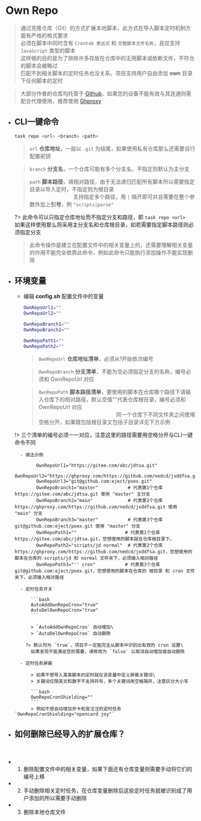 # Own Repo
> 通过克隆仓库（Git）的方式扩展本地脚本，此方式在导入脚本定时机制方面有严格的格式要求\
> 必须在脚本中同时含有 `Crontab 表达式` 和 `完整脚本文件名称`，且仅支持 `JavaScript` 类型的脚本\
> 这样做的目的是为了排除许多存放在仓库中的无用脚本或依赖文件，不符合的脚本会被略过\
> 匹配不到相关脚本的定时任务也没关系，项目支持用户自由添加 **own** 目录下任何脚本的定时

> 大部分作者的仓库均托管于 [Github](https://github.com)，如果您的设备不能有效与其连通则需配合代理使用，推荐使用 [Ghproxy](https://ghproxy.com)  

- ## CLI一键命令

    ```bash
    task repo <url> <branch> <path>
    ```

    > `url` **仓库地址**，一般以 `.git` 为结尾，如果使用私有仓库那么还需要自行配置密钥

    > `branch` **分支名**，一个仓库可能有多个分支名，不指定则默认为主分支

    > `path` **脚本路径**，填相对路径，由于无法递归匹配所有脚本所以需要指定目录以导入定时，不指定则为根目录\
    > ㅤㅤㅤㅤㅤㅤㅤㅤㅤ支持指定多个路径，用 `|` 隔开即可并且需要在整个参数外加上**引号**，例 `"scripts|parse"`

  ?> 此命令可以只指定仓库地址而不指定分支和路径，即 `task repo <url>`\
    如果这样使用那么将采用主分支名和仓库根目录，如若需要指定脚本路径则必须指定分支

    > 此命令操作是建立在配置文件中的相关变量上的，还需要理解相关变量的作用不能完全依靠此命令，例如此命令只能执行添加操作不能实现删除

- ## 环境变量

    - 编辑 **config.sh** 配置文件中的变量

        ```bash
        OwnRepoUrl1=""
        OwnRepoUrl2=""

        OwnRepoBranch1=""
        OwnRepoBranch2=""

        OwnRepoPath1=""
        OwnRepoPath2=""
        ```
        > `OwnRepoUrl` **仓库地址清单**，必须从1开始依次编号

        > `OwnRepoBranch` **分支清单**，不能为空必须指定分支的名称，编号必须和 OwnRepoUrl 对应
        
        > `OwnRepoPath` **脚本路径清单**，要使用的脚本在仓库哪个路径下请输入仓库下的相对路径，默认空值""代表仓库根目录，编号必须和 OwnRepoUrl 对应\
        > ㅤㅤㅤㅤㅤㅤㅤㅤㅤㅤㅤㅤㅤㅤㅤㅤ同一个仓库下不同文件夹之间使用空格分开，如果既包括根目录又包括子目录详见下方示例

    !> 三个清单的编号必须一一对应，注意这里的路径需要用空格分开与CLI一键命令不同

        - 填法示例

              OwnRepoUrl1="https://gitee.com/abc/jdtsa.git"
              OwnRepoUrl2="https://ghproxy.com/https://github.com/nedcd/jxddfsa.git"
              OwnRepoUrl3="git@github.com:eject/poex.git"
              OwnRepoBranch1="master"           # 代表第1个仓库 https://gitee.com/abc/jdtsa.git 使用 "master" 主分支
              OwnRepoBranch2="main"             # 代表第2个仓库 https://ghproxy.com/https://github.com/nedcd/jxddfsa.git 使用 "main" 分支
              OwnRepoBranch3="master"           # 代表第3个仓库 git@github.com:eject/poex.git 使用 "master" 分支
              OwnRepoPath1=""                  # 代表第1个仓库 https://gitee.com/abc/jdtsa.git，您想使用的脚本就在仓库根目录下。
              OwnRepoPath2="scripts/jd normal"  # 代表第2个仓库 https://ghproxy.com/https://github.com/nedcd/jxddfsa.git，您想使用的脚本在仓库的 scripts/jd 和 normal 文件夹下，必须输入相对路径
              OwnRepoPath3="'' cron"           # 代表第3个仓库 git@github.com:eject/poex.git，您想使用的脚本在仓库的 根目录 和 cron 文件夹下，必须输入相对路径

        - 定时任务开关

            ```bash
            AutoAddOwnRepoCron="true"
            AutoDelOwnRepoCron="true"
            ```

            > `AutoAddOwnRepoCron` 自动增加\
            > `AutoDelOwnRepoCron` 自动删除
        
          ?> 默认均为 `true`，项目不一定能完全从脚本中识别出有效的 cron 设置\
            如果发现不能满足您的需要，请修改为 `false` 以取消自动增加或自动删除

        - 定时任务屏蔽

            > 如果不想导入某类脚本的定时就在该变量中定义屏蔽关键词\
            > 关键词仅限英文和数字不支持符号，多个关键词用空格隔开，注意区分大小写

            ```bash
            OwnRepoCronShielding=""
            ```
            > 例如不想自动增加开卡和宠汪汪的定时任务 `OwnRepoCronShielding="opencard joy"`

- ## 如何删除已经导入的扩展仓库？ <!-- {docsify-ignore} -->
ㅤ
  - 1. 删除配置文件中的相关变量，如果下面还有仓库变量则需要手动将它们的编号上移
  - 2. 手动删除相关定时任务，在仓库变量删除后这些定时任务就被识别成了用户添加的所以需要手动删除
  - 3. 删除本地仓库文件